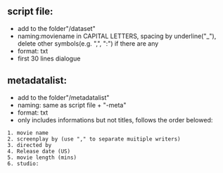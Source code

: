 ## script file:

+ add to the folder"/dataset"
+ naming:moviename in CAPITAL LETTERS, spacing by underline("_"), delete other symbols(e.g. ",", ":") if there are any
+ format: txt
+ first 30 lines dialogue


## metadatalist:

+ add to the folder"/metadatalist"
+ naming: same as script file + "-meta"
+ format: txt
+ only includes informations but not titles, follows the order belowed:
```
1. movie name 
2. screenplay by (use "," to separate muitiple writers)
3. directed by 
4. Release date (US)
5. movie length (mins)
6. studio:
```
